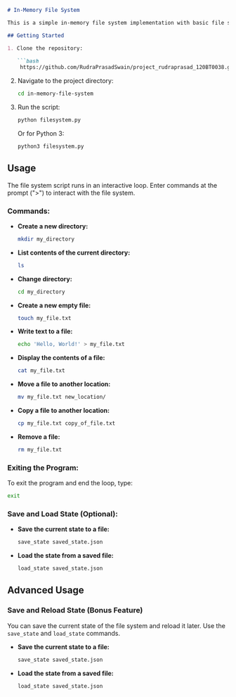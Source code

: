 ```markdown
# In-Memory File System

This is a simple in-memory file system implementation with basic file system operations. The file system supports commands like `mkdir`, `cd`, `ls`, `touch`, `echo`, `mv`, `cp`, `rm`, and more.

## Getting Started

1. Clone the repository:

   ```bash
    https://github.com/RudraPrasadSwain/project_rudraprasad_120BT0038.git
   ```

2. Navigate to the project directory:

   ```bash
   cd in-memory-file-system
   ```

3. Run the script:

   ```bash
   python filesystem.py
   ```

   Or for Python 3:

   ```bash
   python3 filesystem.py
   ```

## Usage

The file system script runs in an interactive loop. Enter commands at the prompt (">") to interact with the file system.

### Commands:

- **Create a new directory:**
  ```bash
  mkdir my_directory
  ```

- **List contents of the current directory:**
  ```bash
  ls
  ```

- **Change directory:**
  ```bash
  cd my_directory
  ```

- **Create a new empty file:**
  ```bash
  touch my_file.txt
  ```

- **Write text to a file:**
  ```bash
  echo 'Hello, World!' > my_file.txt
  ```

- **Display the contents of a file:**
  ```bash
  cat my_file.txt
  ```

- **Move a file to another location:**
  ```bash
  mv my_file.txt new_location/
  ```

- **Copy a file to another location:**
  ```bash
  cp my_file.txt copy_of_file.txt
  ```

- **Remove a file:**
  ```bash
  rm my_file.txt
  ```

### Exiting the Program:

To exit the program and end the loop, type:

```bash
exit
```

### Save and Load State (Optional):

- **Save the current state to a file:**
  ```bash
  save_state saved_state.json
  ```

- **Load the state from a saved file:**
  ```bash
  load_state saved_state.json
  ```

## Advanced Usage

### Save and Reload State (Bonus Feature)

You can save the current state of the file system and reload it later. Use the `save_state` and `load_state` commands.

- **Save the current state to a file:**
  ```bash
  save_state saved_state.json
  ```

- **Load the state from a saved file:**
  ```bash
  load_state saved_state.json
  ```


